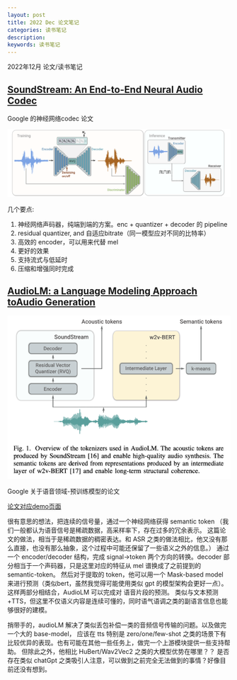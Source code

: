 ```yaml
---
layout: post
title: 2022 Dec 论文笔记
categories: 读书笔记
description: 
keywords: 读书笔记
---
```

2022年12月 论文/读书笔记



## [SoundStream: An End-to-End Neural Audio Codec](https://arxiv.org/pdf/2107.03312.pdf)

Google 的神经网络codec 论文

<div style="text-align: center"><img src="https://github.com/Liu-Feng-deeplearning/Liu-Feng-deeplearning.github.io/blob/master/images/posts/2022/2022-12-27-papers-codec.png?raw=true" width="800" /></div>

几个要点: 
1. 神经网络声码器，纯端到端的方案。enc + quantizer + decoder 的 pipeline
2. residual quantizer, and 自适应bitrate（同一模型应对不同的比特率）
3. 高效的 encoder，可以用来代替 mel 
4. 更好的效果
5. 支持流式与低延时
6. 压缩和增强同时完成

## [AudioLM: a Language Modeling Approach toAudio Generation](https://arxiv.org/pdf/2209.03143.pdf)

<div style="text-align: center"><img src="https://github.com/Liu-Feng-deeplearning/Liu-Feng-deeplearning.github.io/blob/master/images/posts/2022/2022-12-28-papers-audioLM.png?raw=true" width="600" /></div>

Google 关于语音领域-预训练模型的论文

[论文对应demo页面](https://google-research.github.io/seanet/audiolm/examples/)

很有意思的想法，把连续的信号量，通过一个神经网络获得 semantic token
（我们一般都认为语音信号是稀疏数据，高采样率下，存在过多的冗余表示。
这篇论文的做法，相当于是稀疏数据的稠密表达。和 ASR 之类的做法相比，他又没有那么直接，也没有那么抽象，这个过程中可能还保留了一些语义之外的信息。）
通过一个 encoder/decoder 结构，完成 signal->token 两个方向的转换。decoder 部分相当于一个声码器，只是这里对应的特征从 mel 谱换成了之前提到的 semantic-token。
然后对于提取的 token，他可以用一个 Mask-based model 来进行预测（类似bert，虽然我觉得可能使用类似 gpt 的模型架构会更好一点）。这样两部分相结合，AudioLM 可以完成对 语音片段的预测。
类似与文本预测+TTS，但这里不仅语义内容是连续可懂的，同时语气语调之类的副语言信息也能够很好的建模。

捎带手的，audioLM 解决了类似丢包补偿一类的音频信号传输的问题。以及做完一个大的 base-model，
应该在 tts 特别是 zero/one/few-shot 之类的场景下有比较优异的表现。也有可能在其他一些任务上，做完一个上游模块提供一些支持帮助。
但除此之外，他相比 HuBert/Wav2Vec2 之类的大模型优势在哪里？？
是否存在类似 chatGpt 之类吸引人注意，可以做到之前完全无法做到的事情？好像目前还没有想到。 

